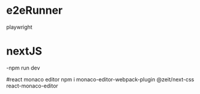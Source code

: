 # e2eRunner
playwright 

# nextJS
-npm run dev  


#react monaco editor
npm i monaco-editor-webpack-plugin @zeit/next-css react-monaco-editor